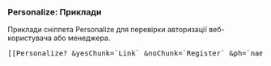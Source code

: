 
<meta http-equiv="Content-Type" content="text/html; charset=utf-8">
<h3>Personalize: Приклади </h3> 
Приклади сніппета Personalize для перевірки авторизації веб-користувача або менеджера.
<br>
<pre class="brush: html;">[[Personalize? &yesChunk=`Link` &noChunk=`Register` &ph=`name`]]</pre>

